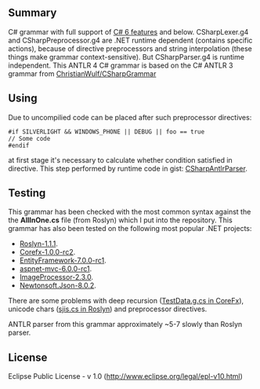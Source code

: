 ## Summary

C# grammar with full support of [C# 6 features](https://github.com/dotnet/roslyn/wiki/New-Language-Features-in-C%23-6) and below. CSharpLexer.g4 and CSharpPreprocessor.g4 are .NET runtime dependent (contains specific actions), because of directive preprocessors and string interpolation (these things make grammar context-sensitive). But CSharpParser.g4 is runtime independent. This ANTLR 4 C# grammar is based on the C# ANTLR 3 grammar from [ChristianWulf/CSharpGrammar](https://github.com/ChristianWulf/CSharpGrammar)

## Using

Due to uncompilied code can be placed after such preprocessor directives:
```CSharp
#if SILVERLIGHT && WINDOWS_PHONE || DEBUG || foo == true
// Some code
#endif
```
at first stage it's necessary to calculate whether condition satisfied in directive. This step performed by runtime code in gist: [CSharpAntlrParser](https://gist.github.com/KvanTTT/d95579de257531a3cc15).

## Testing

This grammar has been checked with the most common syntax against the the **AllInOne.cs** file (from Roslyn) which I put into the repository. This grammar has also been tested on the following most popular .NET projects:
* [Roslyn-1.1.1](https://github.com/dotnet/roslyn).
* [Corefx-1.0.0-rc2](https://github.com/dotnet/corefx).
* [EntityFramework-7.0.0-rc1](https://github.com/aspnet/EntityFramework).
* [aspnet-mvc-6.0.0-rc1](https://github.com/aspnet/Mvc).
* [ImageProcessor-2.3.0](https://github.com/JimBobSquarePants/ImageProcessor).
* [Newtonsoft.Json-8.0.2](https://github.com/JamesNK/Newtonsoft.Json).

There are some problems with deep recursion ([TestData.g.cs in CoreFx](https://github.com/dotnet/corefx/blob/master/src/Common/tests/System/Xml/XmlCoreTest/TestData.g.cs)), unicode chars ([sjis.cs in  Roslyn](https://github.com/dotnet/roslyn/blob/master/src/Compilers/Test/Resources/Core/Encoding/sjis.cs)) and preprocessor directives.

ANTLR parser from this grammar approximately ~5-7 slowly than Roslyn parser.

## License
Eclipse Public License - v 1.0 (http://www.eclipse.org/legal/epl-v10.html)
